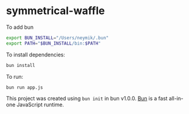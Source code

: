 # symmetrical-waffle

To add bun
```bash
export BUN_INSTALL="/Users/neymik/.bun"
export PATH="$BUN_INSTALL/bin:$PATH"
```

To install dependencies:

```bash
bun install
```

To run:

```bash
bun run app.js
```

This project was created using `bun init` in bun v1.0.0. [Bun](https://bun.sh) is a fast all-in-one JavaScript runtime.
